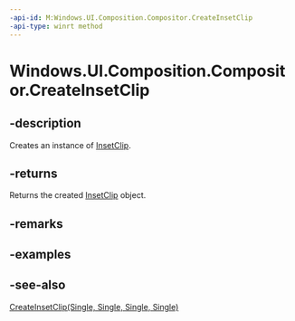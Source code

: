 ```yaml
---
-api-id: M:Windows.UI.Composition.Compositor.CreateInsetClip
-api-type: winrt method
---
```


<!-- Method syntax
public Windows.UI.Composition.InsetClip CreateInsetClip()
-->

# Windows.UI.Composition.Compositor.CreateInsetClip

## -description
Creates an instance of [InsetClip](insetclip.md).



## -returns
Returns the created [InsetClip](insetclip.md) object.

## -remarks

## -examples

## -see-also
[CreateInsetClip(Single, Single, Single, Single)](compositor_createinsetclip_517162648.md)
